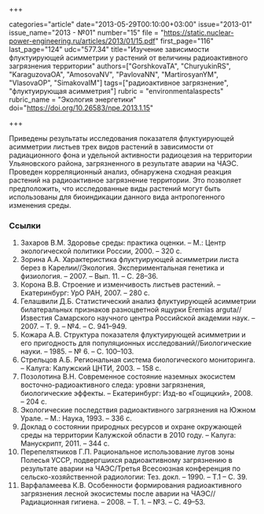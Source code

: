 +++

categories="article"
date="2013-05-29T00:10:00+03:00"
issue="2013-01"
issue_name="2013 - №01"
number="15"
file = "https://static.nuclear-power-engineering.ru/articles/2013/01/15.pdf"
first_page="116"
last_page="124"
udc="577.34"
title="Изучение зависимости флуктуирующей асимметрии у растений от величины радиоактивного загрязнения территории"
authors=["GorshkovaTA", "ChuryukinRS", "KaraguzovaOA", "AmosovaNV", "PavlovaNN", "MartirosyanYM", "VlasovaOP", "SimakovaIM"]
tags=["радиоактивное загрязнение", "флуктуирующая асимметрия"]
rubric = "environmentalaspects"
rubric_name = "Экология энергетики"
doi="https://doi.org/10.26583/npe.2013.1.15"

+++

Приведены результаты исследования показателя флуктуирующей асимметрии листьев трех видов растений в зависимости от радиационного фона и удельной активности радиоцезия на территории Ульяновского района, загрязненного в результате аварии на ЧАЭС. Проведен корреляционный анализ, обнаружена сходная реакция растений на радиоактивное загрязнение территории. Это позволяет предположить, что исследованные виды растений могут быть использованы для биоиндикации данного вида антропогенного изменения среды.

### Ссылки

1. Захаров В.М. Здоровье среды: практика оценки. – М.: Центр экологической политики России, 2000. – 320 с.
2. Зорина А.А. Характеристика флуктуирующей асимметрии листа берез в Карелии//Экология. Экспериментальная генетика и физиология. – 2007. – Вып. 11. – С. 28–36.
3. Корона В.В. Строение и изменчивость листьев растений. – Екатеринбург: УрО РАН, 2007. – 280 с.
4. Гелашвили Д.Б. Статистический анализ флуктуирующей асимметрии билатеральных признаков разноцветной ящурки Eremias arguta//Известия Самарского научного центра Российской академии наук. – 2007. – Т. 9. – №4. – С. 941–949.
5. Кожара А.В. Структура показателя флуктуирующей асимметрии и его пригодность для популяционных исследований//Биологические науки. – 1985. – № 6. – С. 100–103.
6. Стрельцов А.Б. Региональная система биологического мониторинга. – Калуга: Калужский ЦНТИ, 2003. – 158 с.
7. Позолотина В.Н. Современное состояние наземных экосистем восточно-радиоактивного следа: уровни загрязнения, биологические эффекты. – Екатеринбург: Изд-во «Гощицкий», 2008. – 204 с.
8. Экологические последствия радиоактивного загрязнения на Южном Урале. – М.: Наука, 1993. – 336 с.
9. Доклад о состоянии природных ресурсов и охране окружающей среды на территории Калужской области в 2010 году. – Калуга: Манускрипт, 2011. – 344 с.
10. Перепелятников Г.П. Рациональное использование лугов зоны Полесья УССР, подвергшихся радиоактивному загрязнению в результате аварии на ЧАЭС/Третья Всесоюзная конференция по сельско-хозяйственной радиологии: Тез. докл. – 1990. – Т.1 – С. 39.
11. Варфаламеева К.В. Особенности формирования радиоактивного загрязнения лесной экосистемы после аварии на ЧАЭС//Радиационная гигиена. – 2008. – Т. 1. – №3. – С. 49–53.